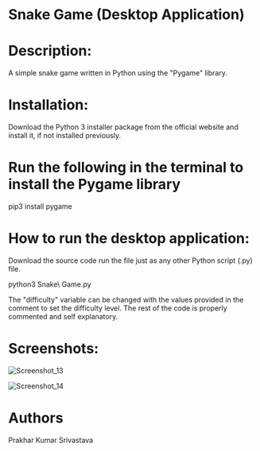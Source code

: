 # Snake Game (Desktop Application)

# Description:

A simple snake game written in Python using the "Pygame" library.

# Installation:

Download the Python 3 installer package from the official website and install it, if not installed previously.

# Run the following in the terminal to install the Pygame library

pip3 install pygame

# How to run the desktop application:

Download the source code run the file just as any other Python script (.py) file.

python3 Snake\ Game.py

The "difficulty" variable can be changed with the values provided in the comment to set the difficulty level.
The rest of the code is properly commented and self explanatory.

# Screenshots:

![Screenshot_13](https://github.com/Prakhar00013/Project-Work-Python/assets/89144627/f42aceeb-be50-4de2-bf06-c7a09dd4a982)

![Screenshot_14](https://github.com/Prakhar00013/Project-Work-Python/assets/89144627/69c9d741-9c55-4eed-97a3-03d16f9c57e0)

# Authors

Prakhar Kumar Srivastava

